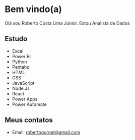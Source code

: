 # Bem vindo(a)
Olá sou Roberto Costa Lima Júnior. Estou Analista de Dados

## Estudo
- Excel
- Power BI
- Python
- Pentaho
- HTML
- CSS
- JavaScript
- Node.Js
- React
- Power Apps
- Power Automate

## Meus contatos
- Email: robertogurgel@gmail.com
